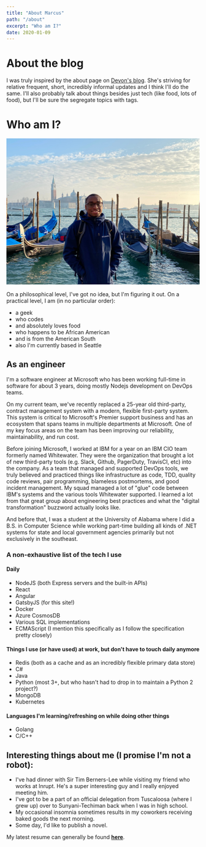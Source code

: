 ```yaml
---
title: "About Marcus"
path: "/about"
excerpt: "Who am I?"
date: 2020-01-09
---
```


# About the blog 

I was truly inspired by the about page on [Devon's blog](https://devonzuegel.com). She's striving for relative frequent, short, incredibly informal updates and I think I'll do the same. I'll also probably talk about things besides just tech (like food, lots of food), but I'll be sure the segregate topics with tags.

# Who am I?

![Marcus In Venice](../images/Marcus_In_Venice.jpg)

On a philosophical level, I've got no idea, but I'm figuring it out. On a practical level, I am (in no particular order):
- a geek
- who codes
- and absolutely loves food
- who happens to be African American
- and is from the American South
- also I'm currently based in Seattle

## As an engineer

I'm a software engineer at Microsoft who has been working full-time in software for about 3 years, doing mostly Nodejs development on DevOps teams.

On my current team, we've recently replaced a 25-year old third-party, contract management system with a modern, flexible first-party system. This system is critical to Microsoft's Premier support business and has an ecosystem that spans teams in multiple departments at Microsoft. One of my key focus areas on the team has been improving our reliability, maintainability, and run cost.

Before joining Microsoft, I worked at IBM for a year on an IBM CIO team formerly named Whitewater. They were the organization that brought a lot of new third-party tools (e.g. Slack, Github, PagerDuty, TravisCI, etc) into the company. As a team that managed and supported DevOps tools, we truly believed and practiced things like infrastructure as code, TDD, quality code reviews, pair programming, blameless postmortems, and good incident management. My squad managed a lot of "glue" code between IBM's systems and the various tools Whitewater supported. I learned a lot from that great group about engineering best practices and what the "digital transformation" buzzword actually looks like. 

And before that, I was a student at the University of Alabama where I did a B.S. in Computer Science while working part-time building all kinds of .NET systems for state and local government agencies primarily but not exclusively in the southeast.

### A non-exhaustive list of the tech I use

#### Daily
- NodeJS (both Express servers and the built-in APIs)
- React
- Angular
- GatsbyJS (for this site!)
- Docker
- Azure CosmosDB
- Various SQL implementations
- ECMAScript (I mention this specifically as I follow the specification pretty closely)

#### Things I use (or have used) at work, but don't have to touch daily anymore
- Redis (both as a cache and as an incredibly flexible primary data store)
- C#
- Java 
- Python (most 3+, but who hasn't had to drop in to maintain a Python 2 project?)
- MongoDB
- Kubernetes

#### Languages I'm learning/refreshing on while doing other things
- Golang
- C/C++


## Interesting things about me (I promise I'm not a robot):
- I've had dinner with Sir Tim Berners-Lee while visiting my friend who works at Inrupt. He's a super interesting guy and I really enjoyed meeting him.
- I've got to be a part of an official delegation from Tuscaloosa (where I grew up) over to Sunyani-Techiman back when I was in high school.
- My occasional insomnia sometimes results in my coworkers receiving baked goods the next morning. 
- Some day, I'd like to publish a novel.

My latest resume can generally be found [**here**](../files/resume.pdf).
